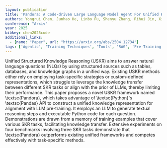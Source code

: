 ```yaml
---
layout: publication
title: 'Pandora: A Code-driven Large Language Model Agent For Unified Reasoning Across Diverse Structured Knowledge'
authors: Yongrui Chen, Junhao He, Linbo Fu, Shenyu Zhang, Rihui Jin, Xinbang Dai, Jiaqi Li, Dehai Min, Nan Hu, Yuxin Zhang, Guilin Qi, Yi Huang, Tongtong Wu
conference: "Arxiv"
year: 2025
bibkey: chen2025code
additional_links:
  - {name: "Paper", url: "https://arxiv.org/abs/2504.12734"}
tags: ['Agentic', 'Training Techniques', 'Tools', 'RAG', 'Pre-Training', 'Applications']
---
```

Unified Structured Knowledge Reasoning (USKR) aims to answer natural language
questions (NLQs) by using structured sources such as tables, databases, and
knowledge graphs in a unified way. Existing USKR methods either rely on
employing task-specific strategies or custom-defined representations, which
struggle to leverage the knowledge transfer between different SKR tasks or
align with the prior of LLMs, thereby limiting their performance. This paper
proposes a novel USKR framework named \textsc\{Pandora\}, which takes advantage
of \textsc\{Python\}'s \textsc\{Pandas\} API to construct a unified knowledge
representation for alignment with LLM pre-training. It employs an LLM to
generate textual reasoning steps and executable Python code for each question.
Demonstrations are drawn from a memory of training examples that cover various
SKR tasks, facilitating knowledge transfer. Extensive experiments on four
benchmarks involving three SKR tasks demonstrate that \textsc\{Pandora\}
outperforms existing unified frameworks and competes effectively with
task-specific methods.
